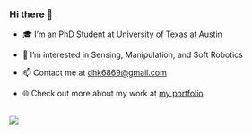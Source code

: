 ### Hi there 👋

<!--
**dokkev/dokkev** is a ✨ _special_ ✨ repository because its `README.md` (this file) appears on your GitHub profile.

Here are some ideas to get you started:

- 🔭 I’m currently working on ...
- 🌱 I’m currently learning ...
- 👯 I’m looking to collaborate on ...
- 🤔 I’m looking for help with ...
- 💬 Ask me about ...
- 📫 How to reach me: ...
- 😄 Pronouns: ...
- ⚡ Fun fact: ...
-->

- 🎓  I’m an PhD Student at University of Texas at Austin

- 🔭  I’m  interested in Sensing, Manipulation, and Soft Robotics

- 📫   Contact me at dhk6869@gmail.com

- 🌐  Check out more about my work at <a href="https://dokkev.github.io/" target="_blank">my portfolio</a>

<br> 

<!-- <img src="https://github-readme-stats.vercel.app/api?username=dokkev&count_private=true&show_icons=true&theme=algolia"> -->
<img src="https://github-readme-stats.vercel.app/api/top-langs/?username=dokkev&theme=algolia&layout=compact">
